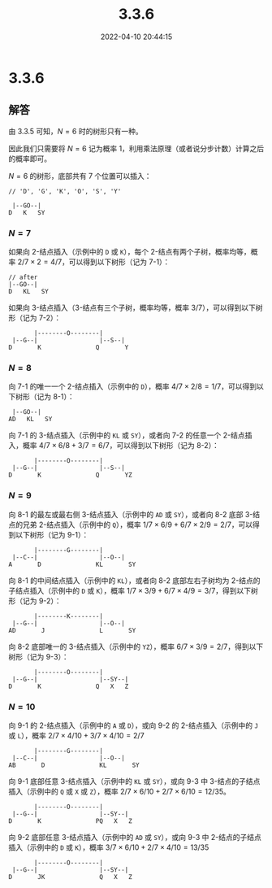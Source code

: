 ﻿---
title: 3.3.6
tags: Searching
weight: 3306
date: 2022-04-10 20:44:15
---

# 3.3.6


## 解答

由 3.3.5 可知，$N=6$ 时的树形只有一种。

因此我们只需要将 $N=6$ 记为概率 1，利用乘法原理（或者说分步计数）计算之后的概率即可。

$N=6$ 的树形，底部共有 7 个位置可以插入：

```
// 'D', 'G', 'K', 'O', 'S', 'Y'

 |--GO--|
D   K   SY
```

### $N=7$

如果向 2-结点插入（示例中的 `D` 或 `K`），每个 2-结点有两个子树，概率均等，概率 $2/7 \times 2 = 4/7$，可以得到以下树形（记为 7-1）：

```
// after
|--GO--|
D   KL   SY
```

如果向 3-结点插入（3-结点有三个子树，概率均等，概率 $3/7$），可以得到以下树形（记为 7-2）：

```
       |--------O--------|
 |--G--|                 |--S--|
D       K               Q       Y
```

### $N=8$

向 7-1 的唯一一个 2-结点插入（示例中的 `D`），概率 $4/7 \times 2/8= 1/7$，可以得到以下树形（记为 8-1）：

```
 |--GO--|
AD   KL   SY
```

向 7-1 的 3-结点插入（示例中的 `KL` 或 `SY`），或者向 7-2 的任意一个 2-结点插入，概率 $4/7 \times 6/8 + 3/7 = 6/7$，可以得到以下树形（记为 8-2）：

```
       |--------O--------|
 |--G--|                 |--S--|
D       K               Q       YZ
```

### $N=9$

向 8-1 的最左或最右侧 3-结点插入（示例中的 `AD` 或 `SY`），或者向 8-2 底部 3-结点的兄弟 2-结点插入（示例中的 `Q`），概率 $1/7 \times 6/9 + 6/7 \times 2/9 = 2/7$，可以得到以下树形（记为 9-1）：

```
       |--------G--------|
 |--C--|                 |--O--|
A       D               KL       SY
```

向 8-1 的中间结点插入（示例中的 `KL`），或者向 8-2 底部左右子树均为 2-结点的子结点插入（示例中的 `D` 或 `K`），概率 $1/7 \times 3/9 + 6/7 \times 4/9 = 3/7$，得到以下树形（记为 9-2）：

```
       |--------K--------|
 |--G--|                 |--O--|
AD       J               L       SY
```

向 8-2 底部唯一的 3-结点插入（示例中的 `YZ`），概率 $6/7 \times 3/9 = 2/7$，得到以下树形（记为 9-3）：

```
       |--------O--------|
 |--G--|                 |--SY--|
D       K               Q   X   Z
```

### $N=10$

向 9-1 的 2-结点插入（示例中的 `A` 或 `D`），或向 9-2 的 2-结点插入（示例中的 `J` 或 `L`），概率 $2/7 \times 4/10 + 3/7 \times 4/10 = 2/7$

```
       |--------G--------|
 |--C--|                 |--O--|
AB       D               KL       SY
```

向 9-1 底部任意 3-结点插入（示例中的 `KL` 或 `SY`），或向 9-3 中 3-结点的子结点插入（示例中的 `Q` 或 `X` 或 `Z`），概率 $2/7 \times 6/10 + 2/7 \times 6/10 = 12/35$。 

```
       |--------O--------|
 |--G--|                 |--SY--|
D       K               PQ   X   Z
```

向 9-2 底部任意 3-结点插入（示例中的 `AD` 或 `SY`），或向 9-3 中 2-结点的子结点插入（示例中的 `D` 或 `K`），概率 $3/7 \times 6/10 + 2/7 \times 4/10 = 13/35$

```
       |--------O--------|
 |--G--|                 |--SY--|
D       JK               Q   X   Z
```